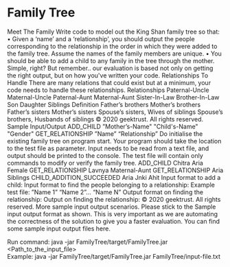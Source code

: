 # Family Tree

Meet The Family
Write code to model out the King Shan family tree so that:
• Given a ‘name’ and a ‘relationship’, you should output the people corresponding to the relationship in the order in
which they were added to the family tree. Assume the names of the family members are unique.
• You should be able to add a child to any family in the tree through the mother.
Simple, right? But remember.. our evaluation is based not only on getting the right output, but on how you've written your code.
Relationships To Handle
There are many relations that could exist but at a minimum, your code needs to handle these relationships.
Relationships Paternal-Uncle Maternal-Uncle Paternal-Aunt Maternal-Aunt Sister-In-Law Brother-In-Law Son Daughter Siblings
Definition Father’s brothers Mother’s brothers Father’s sisters Mother’s sisters
Spouse’s sisters,
 Wives of siblings
Spouse’s
brothers,
 Husbands of
siblings 
© 2020 geektrust. All rights reserved.
Sample Input/Output
ADD_CHILD ”Mother’s-Name" "Child's-Name"
"Gender"
GET_RELATIONSHIP ”Name” “Relationship”
Do initialise the existing family tree on program start. Your program should take the location to the
test file as parameter. Input needs to be read from a text file, and output should be printed to the
console. The test file will contain only commands to modify or verify the family tree.
ADD_CHILD Chitra Aria Female
GET_RELATIONSHIP Lavnya Maternal-Aunt
GET_RELATIONSHIP Aria Siblings
CHILD_ADDITION_SUCCEEDED
Aria
Jnki Ahit
Input format to add a child:
Input format to find the people belonging to a relationship:
Example test file:
”Name 1” “Name 2”… “Name N”
Output format on finding the relationship:
Output on finding the relationship:
© 2020 geektrust. All rights reserved.
More sample input output scenarios.
Please stick to the Sample input output format as shown. This is very important as we are automating the
correctness of the solution to give you a faster evaluation. You can find some sample input output files here. 

Run command: java -jar FamilyTree/target/FamilyTree.jar <Path_to_the_input_file> <br>
Example: java -jar FamilyTree/target/FamilyTree.jar FamilyTree/input-file.txt <br>
